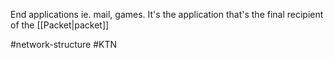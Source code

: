End applications ie. mail, games. It's the application that's the final recipient of the [[Packet|packet]]

#network-structure
#KTN